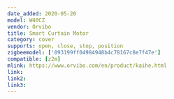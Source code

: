 ```yaml
---
date_added: 2020-05-20
model: W40CZ
vendor: Orvibo
title: Smart Curtain Motor
category: cover
supports: open, close, stop, position
zigbeemodel: ['093199ff04984948b4c78167c8e7f47e']
compatible: [z2m]
mlink: https://www.orvibo.com/en/product/kaihe.html
link: 
link2: 
link3: 
---
```

